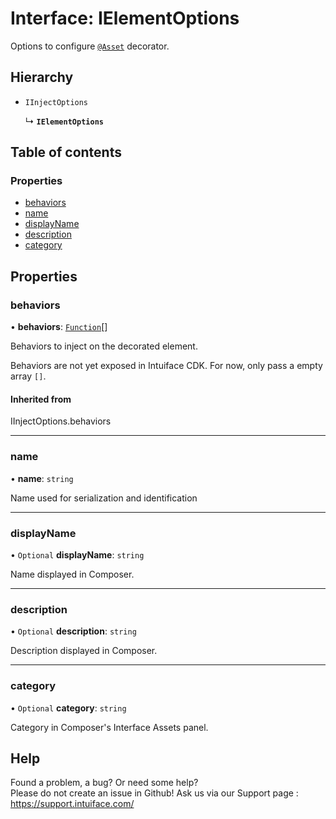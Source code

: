 # Interface: IElementOptions

Options to configure [`@Asset`](../README.md#asset) decorator.

## Hierarchy

- `IInjectOptions`

  ↳ **`IElementOptions`**

## Table of contents

### Properties

- [behaviors](IElementOptions.md#behaviors)
- [name](IElementOptions.md#name)
- [displayName](IElementOptions.md#displayname)
- [description](IElementOptions.md#description)
- [category](IElementOptions.md#category)

## Properties

### behaviors

• **behaviors**: [`Function`]( https://developer.mozilla.org/en-US/docs/Web/JavaScript/Reference/Global_Objects/Function )[]

Behaviors to inject on the decorated element.

Behaviors are not yet exposed in Intuiface CDK. For now, only pass a empty array `[]`.

#### Inherited from

IInjectOptions.behaviors

___

### name

• **name**: `string`

Name used for serialization and identification

___

### displayName

• `Optional` **displayName**: `string`

Name displayed in Composer.

___

### description

• `Optional` **description**: `string`

Description displayed in Composer.

___

### category

• `Optional` **category**: `string`

Category in Composer's Interface Assets panel.


## Help
Found a problem, a bug? Or need some help?  
Please do not create an issue in Github! Ask us via our Support page : https://support.intuiface.com/